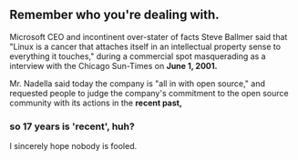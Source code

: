 ## Remember who you're dealing with.


Microsoft CEO and incontinent over-stater of facts Steve Ballmer said that "Linux is a cancer that attaches itself in an intellectual property sense to everything it touches," during a commercial spot masquerading as a interview with the Chicago Sun-Times on **June 1, 2001.**

Mr. Nadella said today the company is "all in with open source," and requested people to judge the company's commitment to the open source community with its actions in the **recent past,**

### so 17 years is 'recent', huh?
I sincerely hope nobody is fooled.
